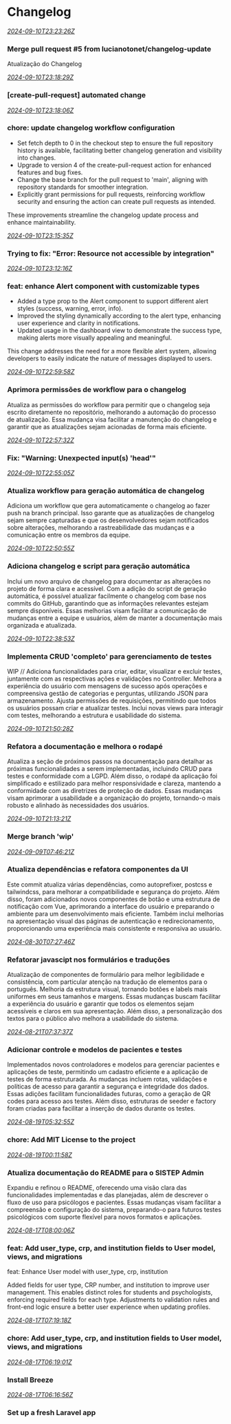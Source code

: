 # Changelog
_[2024-09-10T23:23:26Z](https://github.com/lucianotonet/sistep_admin/commits/bfa5eef208abdbac9a048542c406ae3816d2609e)_
### Merge pull request #5 from lucianotonet/changelog-update

Atualização do Changelog


_[2024-09-10T23:18:29Z](https://github.com/lucianotonet/sistep_admin/commits/c5c158543c7d7bf83d4ae693731e3b6b940b9760)_
### [create-pull-request] automated change


_[2024-09-10T23:18:06Z](https://github.com/lucianotonet/sistep_admin/commits/2ddfdc0917a3bf03b43c1b7b7ea3be7389a0ee54)_
### chore: update changelog workflow configuration

- Set fetch depth to 0 in the checkout step to ensure the full repository history is available, facilitating better changelog generation and visibility into changes.
- Upgrade to version 4 of the create-pull-request action for enhanced features and bug fixes.
- Change the base branch for the pull request to 'main', aligning with repository standards for smoother integration.
- Explicitly grant permissions for pull requests, reinforcing workflow security and ensuring the action can create pull requests as intended.

These improvements streamline the changelog update process and enhance maintainability.


_[2024-09-10T23:15:35Z](https://github.com/lucianotonet/sistep_admin/commits/bfd9465a9e5f99f0016ab243e7a436774729a769)_
### Trying to fix: "Error: Resource not accessible by integration"


_[2024-09-10T23:12:16Z](https://github.com/lucianotonet/sistep_admin/commits/afdc533fa73294622686112441dd3af95d007b06)_
### feat: enhance Alert component with customizable types

- Added a type prop to the Alert component to support different alert styles (success, warning, error, info).
- Improved the styling dynamically according to the alert type, enhancing user experience and clarity in notifications.
- Updated usage in the dashboard view to demonstrate the success type, making alerts more visually appealing and meaningful.

This change addresses the need for a more flexible alert system, allowing developers to easily indicate the nature of messages displayed to users.


_[2024-09-10T22:59:58Z](https://github.com/lucianotonet/sistep_admin/commits/1173dc1b911489324337e55c47767bb64a21f223)_
### Aprimora permissões de workflow para o changelog

Atualiza as permissões do workflow para permitir que o changelog seja escrito diretamente no repositório, melhorando a automação do processo de atualização. Essa mudança visa facilitar a manutenção do changelog e garantir que as atualizações sejam acionadas de forma mais eficiente.


_[2024-09-10T22:57:32Z](https://github.com/lucianotonet/sistep_admin/commits/e065e3c21e5fe66b0ba1e9d7348b60d8765b05dc)_
### Fix: "Warning: Unexpected input(s) 'head'"


_[2024-09-10T22:55:05Z](https://github.com/lucianotonet/sistep_admin/commits/1c4d4cdf53a3f4a5cdb3ac621b1279d60f3e47c5)_
### Atualiza workflow para geração automática de changelog

Adiciona um workflow que gera automaticamente o changelog ao fazer push na branch principal. Isso garante que as atualizações de changelog sejam sempre capturadas e que os desenvolvedores sejam notificados sobre alterações, melhorando a rastreabilidade das mudanças e a comunicação entre os membros da equipe.


_[2024-09-10T22:50:55Z](https://github.com/lucianotonet/sistep_admin/commits/32ef3f5e6eda3a4428b18215c43e51c2084b65c9)_
### Adiciona changelog e script para geração automática

Inclui um novo arquivo de changelog para documentar as alterações no projeto de forma clara e acessível. Com a adição do script de geração automática, é possível atualizar facilmente o changelog com base nos commits do GitHub, garantindo que as informações relevantes estejam sempre disponíveis. Essas melhorias visam facilitar a comunicação de mudanças entre a equipe e usuários, além de manter a documentação mais organizada e atualizada.


_[2024-09-10T22:38:53Z](https://github.com/lucianotonet/sistep_admin/commits/d18db603c0f4ad8bd5fb368257d6f27d83e1d3eb)_
### Implementa CRUD 'completo' para gerenciamento de testes

WIP // Adiciona funcionalidades para criar, editar, visualizar e excluir testes, juntamente com as respectivas ações e validações no Controller. Melhora a experiência do usuário com mensagens de sucesso após operações e compreensiva gestão de categorias e perguntas, utilizando JSON para armazenamento. Ajusta permissões de requisições, permitindo que todos os usuários possam criar e atualizar testes. Inclui novas views para interagir com testes, melhorando a estrutura e usabilidade do sistema.


_[2024-09-10T21:50:28Z](https://github.com/lucianotonet/sistep_admin/commits/a441e4cbb76c02462254ceb95dbb887eb1c0edd1)_
### Refatora a documentação e melhora o rodapé

Atualiza a seção de próximos passos na documentação para detalhar as próximas funcionalidades a serem implementadas, incluindo CRUD para testes e conformidade com a LGPD. Além disso, o rodapé da aplicação foi simplificado e estilizado para melhor responsividade e clareza, mantendo a conformidade com as diretrizes de proteção de dados. Essas mudanças visam aprimorar a usabilidade e a organização do projeto, tornando-o mais robusto e alinhado às necessidades dos usuários.


_[2024-09-10T21:13:21Z](https://github.com/lucianotonet/sistep_admin/commits/80fa2440d8399baaa9c03b20236a30bbc2264dc4)_
### Merge branch 'wip'


_[2024-09-09T07:46:21Z](https://github.com/lucianotonet/sistep_admin/commits/48e64b783a80ad85d7169bb1704a44f7af9c1972)_
### Atualiza dependências e refatora componentes da UI

Este commit atualiza várias dependências, como autoprefixer, postcss e tailwindcss, para melhorar a compatibilidade e segurança do projeto. Além disso, foram adicionados novos componentes de botão e uma estrutura de notificação com Vue, aprimorando a interface do usuário e preparando o ambiente para um desenvolvimento mais eficiente. Também inclui melhorias na apresentação visual das páginas de autenticação e redirecionamento, proporcionando uma experiência mais consistente e responsiva ao usuário.


_[2024-08-30T07:27:46Z](https://github.com/lucianotonet/sistep_admin/commits/3f67682973b97b2bebf8e6b833bd1fcca90d22a2)_
### Refatorar javascipt nos formulários e traduções

Atualização de componentes de formulário para melhor legibilidade e consistência, com particular atenção na tradução de elementos para o português. Melhoria da estrutura visual, tornando botões e labels mais uniformes em seus tamanhos e margens. Essas mudanças buscam facilitar a experiência do usuário e garantir que todos os elementos sejam acessíveis e claros em sua apresentação. Além disso, a personalização dos textos para o público alvo melhora a usabilidade do sistema.


_[2024-08-21T07:37:37Z](https://github.com/lucianotonet/sistep_admin/commits/53d41c3d6cf6bbb55ada4d9574b18da7630231d0)_
### Adicionar controle e modelos de pacientes e testes

Implementados novos controladores e modelos para gerenciar pacientes e aplicações de teste, permitindo um cadastro eficiente e a aplicação de testes de forma estruturada. As mudanças incluem rotas, validações e políticas de acesso para garantir a segurança e integridade dos dados. Essas adições facilitam funcionalidades futuras, como a geração de QR codes para acesso aos testes. Além disso, estruturas de seeder e factory foram criadas para facilitar a inserção de dados durante os testes.


_[2024-08-19T05:32:55Z](https://github.com/lucianotonet/sistep_admin/commits/633c2143f086de9a781eea171c407db7844ac8ca)_
### chore: Add MIT License to the project


_[2024-08-19T00:11:58Z](https://github.com/lucianotonet/sistep_admin/commits/f7a0a1bf1ed55b29fc9d827122df2210af3eb2c1)_
### Atualiza documentação do README para o SISTEP Admin

Expandiu e refinou o README, oferecendo uma visão clara das funcionalidades implementadas e das planejadas, além de descrever o fluxo de uso para psicólogos e pacientes. Essas mudanças visam facilitar a compreensão e configuração do sistema, preparando-o para futuros testes psicológicos com suporte flexível para novos formatos e aplicações.


_[2024-08-17T08:00:06Z](https://github.com/lucianotonet/sistep_admin/commits/19dc0b2cb4907f84b596ff01563fe7be069dea1b)_
### feat: Add user_type, crp, and institution fields to User model, views, and migrations

feat: Enhance User model with user_type, crp, institution

Added fields for user type, CRP number, and institution to improve user management. This enables distinct roles for students and psychologists, enforcing required fields for each type. Adjustments to validation rules and front-end logic ensure a better user experience when updating profiles.


_[2024-08-17T07:19:18Z](https://github.com/lucianotonet/sistep_admin/commits/525dfc035a94f7be3f73d9cafaf2d2db10e86e32)_
### chore: Add user_type, crp, and institution fields to User model, views, and migrations


_[2024-08-17T06:19:01Z](https://github.com/lucianotonet/sistep_admin/commits/ff8d48454185c12182ed4f7224b88fcb2eefb517)_
### Install Breeze


_[2024-08-17T06:16:56Z](https://github.com/lucianotonet/sistep_admin/commits/8b3c2a0b3433281bc77ce8750a0d1c2b0619fa54)_
### Set up a fresh Laravel app


